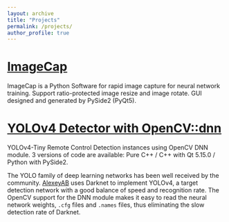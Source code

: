 ```yaml
---
layout: archive
title: "Projects"
permalink: /projects/
author_profile: true
---
```


# [ImageCap](https://github.com/marc0cheung/ImageCap)

ImageCap is a Python Software for rapid image capture for neural network training. Support ratio-protected image resize and image rotate. GUI designed and generated by PySide2 (PyQt5). 



# [YOLOv4 Detector with OpenCV::dnn](https://github.com/marc0cheung/YOLOv4_Detection_dnnOpenCV)

YOLOv4-Tiny Remote Control Detection instances using OpenCV DNN module. 3 versions of code are available: Pure C++ / C++ with Qt 5.15.0 / Python with PySide2. 



The YOLO family of deep learning networks has been well received by the community. [AlexeyAB](https://github.com/AlexeyAB/darknet/) uses Darknet to implement YOLOv4, a target detection network with a good balance of speed and recognition rate. The OpenCV support for the DNN module makes it easy to read the neural network weights, `.cfg` files and `.names` files, thus eliminating the slow detection rate of Darknet.
